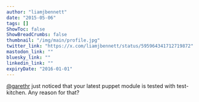 ```yaml
---
author: "liamjbennett"
date: "2015-05-06"
tags: []
ShowToc: false
ShowBreadCrumbs: false
thumbnail: "/img/main/profile.jpg"
twitter_link: "https://x.com/liamjbennett/status/595964341712719872"
mastodon_link: ""
bluesky_link: ""
linkedin_link: ""
expiryDate: "2016-01-01"
---
```


[@garethr](https://x.com/garethr) just noticed that your latest puppet module is tested with test-kitchen. Any reason for that?

